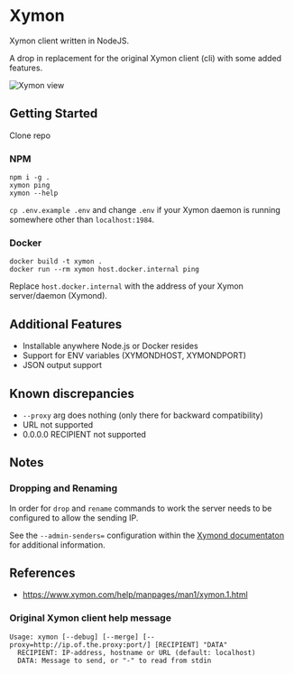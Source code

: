 # Xymon

Xymon client written in NodeJS.

A drop in replacement for the original Xymon client (cli) with some added features.

![Xymon view](https://upload.wikimedia.org/wikipedia/commons/thumb/0/0c/Xymon.png/320px-Xymon.png)

## Getting Started

Clone repo

### NPM
```
npm i -g .
xymon ping
xymon --help
```

`cp .env.example .env` and change `.env` if your Xymon daemon is running somewhere other than `localhost:1984`.

### Docker
```
docker build -t xymon .
docker run --rm xymon host.docker.internal ping
```
Replace `host.docker.internal` with the address of your Xymon server/daemon (Xymond).

## Additional Features
* Installable anywhere Node.js or Docker resides
* Support for ENV variables (XYMONDHOST, XYMONDPORT)
* JSON output support


## Known discrepancies
* `--proxy` arg does nothing (only there for backward compatibility)
* URL not supported
* 0.0.0.0 RECIPIENT not supported

## Notes

### Dropping and Renaming
In order for `drop` and `rename` commands to work the server needs to be configured to allow the sending IP.

See the `--admin-senders=` configuration within the [Xymond documentaton](https://www.xymon.com/help/manpages/man8/xymond.8.html) for additional information.


## References
* https://www.xymon.com/help/manpages/man1/xymon.1.html

### Original Xymon client help message
```
Usage: xymon [--debug] [--merge] [--proxy=http://ip.of.the.proxy:port/] [RECIPIENT] "DATA"
  RECIPIENT: IP-address, hostname or URL (default: localhost)
  DATA: Message to send, or "-" to read from stdin
```
